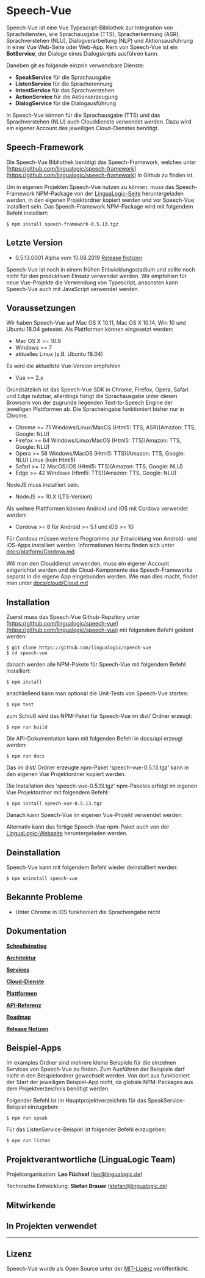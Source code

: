 # Speech-Vue

Speech-Vue ist eine Vue Typescript-Bibliothek zur Integration von Sprachdiensten, wie Sprachausgabe (TTS), Spracherkennung (ASR), Sprachverstehen (NLU), Dialogverarbeitung (NLP) und Aktionsausführung in einer Vue Web-Seite oder Web-App. Kern von Speech-Vue ist ein **BotService**, der Dialoge eines Dialogskripts ausführen kann.

Daneben git es folgende einzeln verwendbare Dienste:

* **SpeakService** für die Sprachausgabe
* **ListenService** für die Spracherennung
* **IntentService** für das Sprachverstehen
* **ActionService** für die Aktionserzeugung
* **DialogService** für die Dialogausführung


In Speech-Vue können für die Sprachausgabe (TTS) und das Sprachverstehen (NLU) auch Clouddienste verwendet werden. Dazu wird ein eigener Account des jeweiligen Cloud-Dienstes benötigt.


## Speech-Framework

Die Speech-Vue Bibliothek benötigt das Speech-Framework, welches unter [https://github.com/lingualogic/speech-framework](https://github.com/lingualogic/speech-framework) in Github zu finden ist.

Um in eigenen Projekten Speech-Vue nutzen zu können, muss das Speech-Framework NPM-Package von der [LinguaLogic-Seite](https://lingualogic.de) heruntergeladen werden, in den eigenen Projektordner kopiert werden und vor Speech-Vue installiert sein. Das Speech-Framework NPM-Package wird mit folgendem Befehl installiert:

    $ npm install speech-framework-0.5.13.tgz


## Letzte Version

* 0.5.13.0001 Alpha vom 10.08.2019 [Release Notizen](./CHANGELOG.md)

Speech-Vue ist noch in einem frühen Entwicklungsstadium und sollte noch nicht für den produktiven Einsatz verwendet werden.
Wir empfehlen für neue Vue-Projekte die Verwendung von Typescript, ansonsten kann Speech-Vue auch mit JavaScript verwendet werden.


## Voraussetzungen

Wir haben Speech-Vue auf Mac OS X 10.11, Mac OS X 10.14, Win 10 und Ubuntu 18.04 getestet. Als Plattformen können eingesetzt werden:

* Mac OS X >= 10.9
* Windows >= 7
* aktuelles Linux (z.B. Ubuntu 18.04)

Es wird die aktuellste Vue-Version empfohlen

* Vue >= 2.x


Grundsätzlich ist das Speech-Vue SDK in Chrome, Firefox, Opera, Safari und Edge nutzbar, allerdings hängt die Sprachausgabe unter diesen Browsern von der zugrunde liegenden Text-to-Speech Engine der jeweiligen Plattformen ab. Die Spracheingabe funktioniert bisher nur in Chrome.

* Chrome >= 71   Windows/Linux/MacOS (Html5: TTS, ASR)(Amazon: TTS, Google: NLU)
* Firefox >= 64  Windows/Linux/MacOS (Html5: TTS)(Amazon: TTS, Google: NLU)
* Opera >= 58    Windows/MacOS (Html5: TTS)(Amazon: TTS, Google: NLU) Linux (kein Html5)
* Safari >= 12   MacOS/iOS (Html5: TTS)(Amazon: TTS, Google: NLU)
* Edge >= 42     Windows (Html5: TTS)(Amazon: TTS, Google: NLU)


NodeJS muss installiert sein.

* NodeJS >= 10.X (LTS-Version)

Als weitere Plattformen können Android und iOS mit Cordova verwendet werden:

* Cordova >= 8 für Android  >= 5.1 und iOS >= 10

Für Cordova müssen weitere Programme zur Entwicklung von Android- und iOS-Apps installiert werden.
Informationen hierzu finden sich unter [docs/platform/Cordova.md](./docs/platform/Cordova.md).

Will man den Clouddienst verwenden, muss ein eigener Account eingerichtet werden und die Cloud-Komponente des Speech-Frameworks separat in die eigene App eingebunden werden. Wie man dies macht, findet man unter [docs/cloud/Cloud.md](./docs/cloud/Cloud.md)


## Installation

Zuerst muss das Speech-Vue Github-Repsitory unter [https://github.com/lingualogic/speech-vue](https://github.com/lingualogic/speech-vue) mit folgendem Befehl geklont werden:

    $ git clone https://github.com/lingualogic/speech-vue
    $ cd speech-vue

danach werden alle NPM-Pakete für Speech-Vue mit folgendem Befehl installiert:

    $ npm install

anschließend kann man optional die Unit-Tests von Speech-Vue starten:

    $ npm test

zum Schluß wird das NPM-Paket für Speech-Vue im dist/ Ordner erzeugt:

    $ npm run build

Die API-Dokumentation kann mit folgenden Befehl in docs/api erzeugt werden:

    $ npm run docs

Das im dist/ Ordner erzeugte npm-Paket 'speech-vue-0.5.13.tgz' kann in den eigenen Vue Projektordner kopiert werden.

Die Installation des 'speech-vue-0.5.13.tgz' npm-Paketes erfolgt im eigenen Vue Projektordner mit folgendem Befehl:

    $ npm install speech-vue-0.5.13.tgz

Danach kann Speech-Vue im eigenen Vue-Projekt verwendet werden.

Alternativ kann das fertige Speech-Vue npm-Paket auch von der [LinguaLogic-Webseite](https://lingualogic.de) heruntergeladen werden.


## Deinstallation

Speech-Vue kann mit folgendem Befehl wieder deinstalliert werden:

    $ npm uninstall speech-vue


## Bekannte Probleme

* Unter Chrome in iOS funktioniert die Spracheingabe nicht


## Dokumentation

[**Schnelleinstieg**](./docs/quickstart/README.md)

[**Architektur**](./docs/design/Design.md)

[**Services**](./docs/service/Service.md)

[**Cloud-Dienste**](./docs/cloud/Cloud.md)

[**Plattformen**](./docs/platform/README.md)

[**API-Referenz**](https://lingualogic.de/speech-vue/docs/latest/api)

[**Roadmap**](./docs/roadmap/README.md)

[**Release Notizen**](./CHANGELOG.md)


## Beispiel-Apps

Im examples Ordner sind mehrere kleine Beispiele für die einzelnen Services von Speech-Vue zu finden.
Zum Ausführen der Beispiele darf nicht in den Beispielordner gewechselt werden. Von dort aus funktioniert
der Start der jeweiligen Beispiel-App nicht, da globale NPM-Packages aus dem Projektverzeichnis benötigt werden.

Folgender Befehl ist im Hauptprojektverzeichnis für das SpeakService-Beispiel einzugeben:

    $ npm run speak

Für das ListenService-Beispiel ist folgender Befehl einzugeben:

    $ npm run listen


## Projektverantwortliche (LinguaLogic Team)

Projektorganisation: **Leo Füchsel** (leo@lingualogic.de)

Technische Entwicklung: **Stefan Brauer** (stefan@lingualogic.de)


## Mitwirkende


## In Projekten verwendet


-------------------

## Lizenz

Speech-Vue wurde als Open Source unter der [MIT-Lizenz](./docs/LICENSE.md) veröffentlicht.
